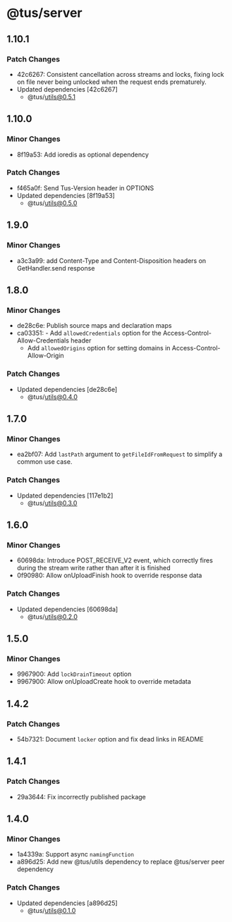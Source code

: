 # @tus/server

## 1.10.1

### Patch Changes

- 42c6267: Consistent cancellation across streams and locks, fixing lock on file never being unlocked when the request ends prematurely.
- Updated dependencies [42c6267]
  - @tus/utils@0.5.1

## 1.10.0

### Minor Changes

- 8f19a53: Add ioredis as optional dependency

### Patch Changes

- f465a0f: Send Tus-Version header in OPTIONS
- Updated dependencies [8f19a53]
  - @tus/utils@0.5.0

## 1.9.0

### Minor Changes

- a3c3a99: add Content-Type and Content-Disposition headers on GetHandler.send response

## 1.8.0

### Minor Changes

- de28c6e: Publish source maps and declaration maps
- ca03351: - Add `allowedCredentials` option for the Access-Control-Allow-Credentials header
  - Add `allowedOrigins` option for setting domains in Access-Control-Allow-Origin

### Patch Changes

- Updated dependencies [de28c6e]
  - @tus/utils@0.4.0

## 1.7.0

### Minor Changes

- ea2bf07: Add `lastPath` argument to `getFileIdFromRequest` to simplify a common use
  case.

### Patch Changes

- Updated dependencies [117e1b2]
  - @tus/utils@0.3.0

## 1.6.0

### Minor Changes

- 60698da: Introduce POST_RECEIVE_V2 event, which correctly fires during the stream write
  rather than after it is finished
- 0f90980: Allow onUploadFinish hook to override response data

### Patch Changes

- Updated dependencies [60698da]
  - @tus/utils@0.2.0

## 1.5.0

### Minor Changes

- 9967900: Add `lockDrainTimeout` option
- 9967900: Allow onUploadCreate hook to override metadata

## 1.4.2

### Patch Changes

- 54b7321: Document `locker` option and fix dead links in README

## 1.4.1

### Patch Changes

- 29a3644: Fix incorrectly published package

## 1.4.0

### Minor Changes

- 1a4339a: Support async `namingFunction`
- a896d25: Add new @tus/utils dependency to replace @tus/server peer dependency

### Patch Changes

- Updated dependencies [a896d25]
  - @tus/utils@0.1.0
